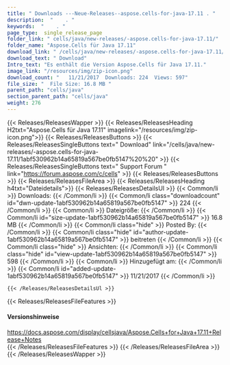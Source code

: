 ```yaml
---
title: " Downloads ---Neue-Releases--aspose.cells-for-java-17.11 . "
description:  "    . " 
keywords:  "    . " 
page_type:  single_release_page
folder_link: " cells/java/new-releases/-aspose.cells-for-java-17.11/"
folder_name: "Aspose.Cells für Java 17.11"
download_link: " /cells/java/new-releases/-aspose.cells-for-java-17.11/1abf530962b14a65819a567be0fb5147"
download_text: " Download"
Intro_text: "Es enthält die Version Aspose.Cells für Java 17.11."
image_link: "/resources/img/zip-icon.png"
download_count: "   11/21/2017  Downloads: 224  Views: 597"
file_size: "  File Size: 16.8 MB "
parent_path: "cells/java"
section_parent_path: "cells/java"
weight: 276
---
```


{{< Releases/ReleasesWapper >}}
  {{< Releases/ReleasesHeading H2txt="Aspose.Cells für Java 17.11" imagelink="/resources/img/zip-icon.png">}}
  {{< Releases/ReleasesButtons >}}
    {{< Releases/ReleasesSingleButtons text=" Download" link="/cells/java/new-releases/-aspose.cells-for-java-17.11/1abf530962b14a65819a567be0fb5147%20%20" >}}
    {{< Releases/ReleasesSingleButtons text=" Support Forum " link="https://forum.aspose.com/c/cells" >}}
  {{< Releases/ReleasesButtons >}}
  {{< Releases/ReleasesFileArea >}}
    {{< Releases/ReleasesHeading h4txt="Dateidetails">}}
    {{< Releases/ReleasesDetailsUl >}}
            {{< Common/li >}} Downloads: {{< /Common/li >}}
      {{< Common/li class="downloadcount" id="dwn-update-1abf530962b14a65819a567be0fb5147" >}} 224 {{< /Common/li >}}
      {{< Common/li >}} Dateigröße: {{< /Common/li >}}
      {{< Common/li id="size-update-1abf530962b14a65819a567be0fb5147" >}} 16.8 MB {{< /Common/li >}} 
      {{< Common/li  class="hide" >}} Posted By: {{< /Common/li >}} 
      {{< Common/li class="hide" id="author-update-1abf530962b14a65819a567be0fb5147" >}} beitreten {{< /Common/li >}}
      {{< Common/li class="hide" >}} Ansichten: {{< /Common/li >}}
      {{< Common/li class="hide" id="view-update-1abf530962b14a65819a567be0fb5147" >}} 598 {{< /Common/li >}}
      {{< Common/li >}} Hinzugefügt am: {{< /Common/li >}}
      {{< Common/li id="added-update-1abf530962b14a65819a567be0fb5147" >}} 11/21/2017 {{< /Common/li >}} 

    {{< /Releases/ReleasesDetailsUl >}}

  {{< Releases/ReleasesFileFeatures >}}
      <h4>Versionshinweise</h4><div> <a href="https://docs.aspose.com/display/cellsjava/Aspose.Cells+for+Java+17.11+Release+Notes">https://docs.aspose.com/display/cellsjava/Aspose.Cells+for+Java+17.11+Release+Notes</a></div>
  {{< /Releases/ReleasesFileFeatures >}}
 {{< /Releases/ReleasesFileArea >}}
{{< /Releases/ReleasesWapper >}}



